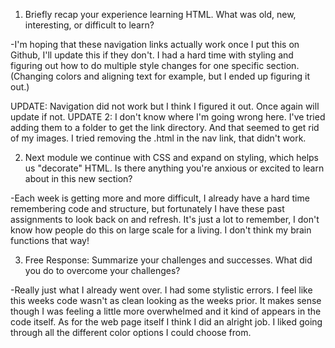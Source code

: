 1. Briefly recap your experience learning HTML. What was old, new, interesting, or difficult to learn?

-I'm hoping that these navigation links actually work once I put this on Github, I'll update this if they don't. I had a hard time with styling and figuring out how to do multiple style changes for one specific section. (Changing colors and aligning text for example, but I ended up figuring it out.)


UPDATE: Navigation did not work but I think I figured it out. Once again will update if not.
UPDATE 2: I don't know where I'm going wrong here. I've tried adding them to a folder to get the link directory. And that seemed to get rid of my images. I tried removing the .html in the nav link, that didn't work. 

2. Next module we continue with CSS and expand on styling, which helps us "decorate" HTML. Is there anything you're anxious or excited to learn about in this new section?

-Each week is getting more and more difficult, I already have a hard time remembering code and structure, but fortunately I have these past assignments to look back on and refresh. It's just a lot to remember, I don't know how people do this on large scale for a living. I don't think my brain functions that way!

3. Free Response: Summarize your challenges and successes. What did you do to overcome your challenges?

-Really just what I already went over. I had some stylistic errors. I feel like this weeks code wasn't as clean looking as the weeks prior. It makes sense though I was feeling a little more overwhelmed and it kind of appears in the code itself. As for the web page itself I think I did an alright job. I liked going through all the different color options I could choose from.
